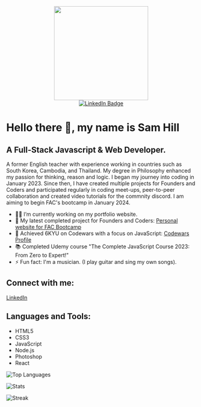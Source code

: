 <div align="center">
  <img src="https://github.com/samscupoftea/samscupoftea/assets/116380619/a7eded8b-e623-43d6-8b16-e5bcda4a4b98" width="250"/>
  <div>
    <a href="https://www.linkedin.com/in/sam-hill-7a019058/">
      <img src="https://img.shields.io/badge/LinkedIn-blue?style=for-the-badge&logo=linkedin&logoColor=white" alt="LinkedIn Badge"/>
    </a>
  </div>
</div>

# Hello there 👋, my name is Sam Hill

## A Full-Stack Javascript & Web Developer.

A former English teacher with experience working in countries such as South Korea, Cambodia, and Thailand. My degree in Philosophy enhanced my passion for thinking, reason and logic. I began my journey into coding in January 2023. Since then, I have created multiple projects for Founders and Coders and participated regularly in coding meet-ups, peer-to-peer collaboration and created video tutorials for the commnity discord. 
I am aiming to begin FAC's bootcamp in January 2024.
- ✍🏻 I’m currently working on my portfolio website.
- 🔭 My latest completed project for Founders and Coders: [Personal website for FAC Bootcamp](https://github.com/samscupoftea/FAC-Website-Project)
- 🧠 Achieved 6KYU on Codewars with a focus on JavaScript: [Codewars Profile](https://www.codewars.com/users/samscupoftea)
- 📚 Completed Udemy course "The Complete JavaScript Course 2023: From Zero to Expert!"
- ⚡ Fun fact: I'm a musician. (I play guitar and sing my own songs).

## Connect with me:
[LinkedIn](https://www.linkedin.com/in/sam-hill-7a019058/)

## Languages and Tools:
- HTML5
- CSS3
- JavaScript
- Node.js
- Photoshop
- React

![Top Languages](https://github-readme-stats.vercel.app/api/top-langs?username=samscupoftea&show_icons=true&locale=en&layout=compact)

![Stats](https://github-readme-stats.vercel.app/api?username=samscupoftea&show_icons=true&locale=en)

![Streak](https://github-readme-streak-stats.herokuapp.com/?user=samscupoftea)

